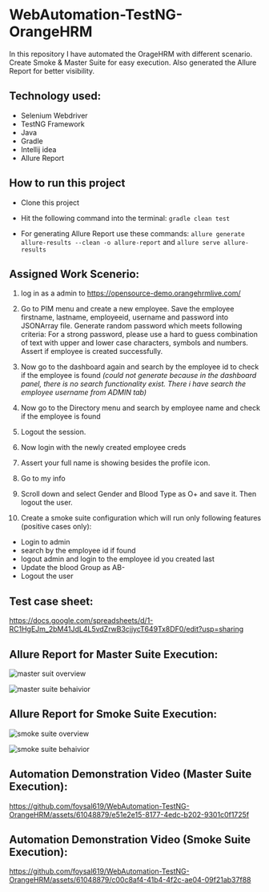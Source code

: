 # WebAutomation-TestNG-OrangeHRM
In this repository I have automated the OrageHRM with different scenario. Create Smoke & Master Suite for easy execution. Also generated the Allure Report for better visibility.

## Technology used:
- Selenium Webdriver
- TestNG Framework
- Java
- Gradle
- Intellij idea
- Allure Report

## How to run this project

- Clone this project
- Hit the following command into the terminal:
 ```gradle clean test```
 
- For generating Allure Report use these commands:
```allure generate allure-results --clean -o allure-report``` and
```allure serve allure-results```

## Assigned Work Scenerio:

1. log in as a admin to https://opensource-demo.orangehrmlive.com/
2. Go to PIM menu and create a new employee. Save the employee firstname, lastname, employeeid, username and password into JSONArray file. Generate random password which meets following criteria:
For a strong password, please use a hard to guess combination of text with upper and lower case characters, symbols and numbers. Assert if employee is created successfully.

3. Now go to the dashboard again and search by the employee id to check if the employee is found _(could not generate because in the dashboard panel, there is no search functionality exist. There i have search the employee username from ADMIN tab)_
4. Now go to the Directory menu and search by employee name and check if the employee is found
5. Logout the session.
6. Now login with the newly created employee creds
7. Assert your full name is showing besides the profile icon.
8. Go to my info
9. Scroll down and select Gender and Blood Type as O+ and save it. Then logout the user.
10. Create a smoke suite configuration which will run only following features (positive cases only):
- Login to admin
- search by the employee id if found
- logout admin and login to the employee id you created last
- Update the blood Group as AB-
- Logout the user

## Test case sheet:
https://docs.google.com/spreadsheets/d/1-RC1HgEJm_2bM41JdL4L5vdZrwB3cjjycT649Tx8DF0/edit?usp=sharing

## Allure Report for Master Suite Execution:
![master suit overview](https://github.com/foysal619/WebAutomation-TestNG-OrangeHRM/assets/61048879/dd516f9f-464d-4bc3-a87c-21fc3e0dce99)

![master suite behaivior](https://github.com/foysal619/WebAutomation-TestNG-OrangeHRM/assets/61048879/a7b544c4-38d4-4531-a187-fd6154d07aeb)

## Allure Report for Smoke Suite Execution:
![smoke suite overview](https://github.com/foysal619/WebAutomation-TestNG-OrangeHRM/assets/61048879/c579cd56-784f-450d-9779-a4bfcda79398)

![smoke suite behaivior](https://github.com/foysal619/WebAutomation-TestNG-OrangeHRM/assets/61048879/8c1855b7-a621-4b6e-899c-c970f61a506f)

## Automation Demonstration Video (Master Suite Execution):
https://github.com/foysal619/WebAutomation-TestNG-OrangeHRM/assets/61048879/e51e2e15-8177-4edc-b202-9301c0f1725f

## Automation Demonstration Video (Smoke Suite Execution):
https://github.com/foysal619/WebAutomation-TestNG-OrangeHRM/assets/61048879/c00c8af4-41b4-4f2c-ae04-09f21ab37f88





